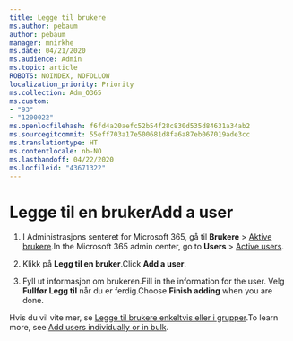 ```yaml
---
title: Legge til brukere
ms.author: pebaum
author: pebaum
manager: mnirkhe
ms.date: 04/21/2020
ms.audience: Admin
ms.topic: article
ROBOTS: NOINDEX, NOFOLLOW
localization_priority: Priority
ms.collection: Adm_O365
ms.custom:
- "93"
- "1200022"
ms.openlocfilehash: f6fd4a20aefc52b54f28c830d535d84631a34ab2
ms.sourcegitcommit: 55eff703a17e500681d8fa6a87eb067019ade3cc
ms.translationtype: HT
ms.contentlocale: nb-NO
ms.lasthandoff: 04/22/2020
ms.locfileid: "43671322"
---
```

# <a name="add-a-user"></a><span data-ttu-id="c74d6-102">Legge til en bruker</span><span class="sxs-lookup"><span data-stu-id="c74d6-102">Add a user</span></span>

1. <span data-ttu-id="c74d6-103">I Administrasjons senteret for Microsoft 365, gå til **Brukere** > [Aktive brukere](https://admin.microsoft.com/Adminportal/Home?source=applauncher#/users).</span><span class="sxs-lookup"><span data-stu-id="c74d6-103">In the Microsoft 365 admin center, go to **Users** > [Active users](https://admin.microsoft.com/Adminportal/Home?source=applauncher#/users).</span></span>

2. <span data-ttu-id="c74d6-104">Klikk på **Legg til en bruker**.</span><span class="sxs-lookup"><span data-stu-id="c74d6-104">Click **Add a user**.</span></span>

3. <span data-ttu-id="c74d6-105">Fyll ut informasjon om brukeren.</span><span class="sxs-lookup"><span data-stu-id="c74d6-105">Fill in the information for the user.</span></span> <span data-ttu-id="c74d6-106">Velg **Fullfør Legg til** når du er ferdig.</span><span class="sxs-lookup"><span data-stu-id="c74d6-106">Choose **Finish adding** when you are done.</span></span>

<span data-ttu-id="c74d6-107">Hvis du vil vite mer, se [Legge til brukere enkeltvis eller i grupper](https://docs.microsoft.com/office365/admin/add-users/add-users).</span><span class="sxs-lookup"><span data-stu-id="c74d6-107">To learn more, see [Add users individually or in bulk](https://docs.microsoft.com/office365/admin/add-users/add-users).</span></span>